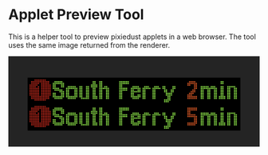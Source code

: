 # Applet Preview Tool

This is a helper tool to preview pixiedust applets in a web browser. The tool uses the same image returned from the renderer.

![A screenshot of the preview tool](./public/nyctrainsign_preview.png)
